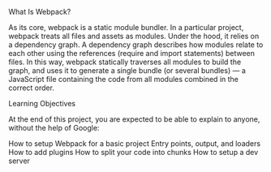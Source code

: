 What Is Webpack?

As its core, webpack is a static module bundler. In a particular project, webpack treats all files and assets as modules. Under the hood, it relies on a dependency graph. A dependency graph describes how modules relate to each other using the references (require and import statements) between files. In this way, webpack statically traverses all modules to build the graph, and uses it to generate a single bundle (or several bundles) — a JavaScript file containing the code from all modules combined in the correct order. 

Learning Objectives

At the end of this project, you are expected to be able to explain to anyone, without the help of Google:

How to setup Webpack for a basic project
Entry points, output, and loaders
How to add plugins
How to split your code into chunks
How to setup a dev server
